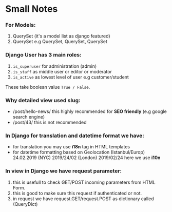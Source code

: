 # Small Notes

### For Models:

1. QuerySet (it's a model list as django featured)
2. QuerySet<ModelName> e.g QuerySet<User>, QuerySet<Post>, QuerySet<Group>

### Django User has 3 main roles:

1. `is_superuser` for administration (admin)
2. `is_staff` as middle user or editor or moderator
3. `is_active` as lowest level of user e.g customer/student

These take boolean value `True / False`.

### Why detailed view used slug:

* /post/hello-news/ this highly recommended for **SEO friendly** (e.g google search engine)
* /post/43/ this is not recommended


### In Django for translation and datetime format we have:

* for translation you may use **i18n** tag in HTML templates
* for datetime formatting based on Geolocation (Istanbul/Europ) 24.02.2019 (NYC) 2019/24/02 (London) 2019/02/24 here we use **i10n**

### In view in Django we have request parameter:

1. this is usefull to check GET/POST incoming parameters from HTML Form.
2. this is good to make sure this request if authenticated or not.
3. in request we have request.GET/request.POST as dictionary called (QueryDict)
